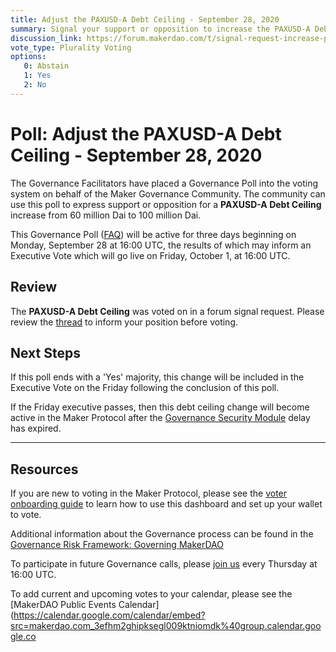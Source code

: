 ```yaml
---
title: Adjust the PAXUSD-A Debt Ceiling - September 28, 2020
summary: Signal your support or opposition to increase the PAXUSD-A Debt Ceiling from 60 million Dai to 100 million Dai
discussion_link: https://forum.makerdao.com/t/signal-request-increase-paxusd-a-debt-ceiling/4263
vote_type: Plurality Voting
options:
   0: Abstain
   1: Yes
   2: No
---
```

# Poll: Adjust the PAXUSD-A Debt Ceiling - September 28, 2020

The Governance Facilitators have placed a Governance Poll into the voting system on behalf of the Maker Governance Community. The community can use this poll to express support or opposition for a **PAXUSD-A Debt Ceiling** increase from 60 million Dai to 100 million Dai.

This Governance Poll ([FAQ](https://community-development.makerdao.com/makerdao-scd-faqs/scd-faqs/governance)) will be active for three days beginning on Monday, September 28 at 16:00 UTC, the results of which may inform an Executive Vote which will go live on Friday, October 1, at 16:00 UTC.

## Review

The **PAXUSD-A Debt Ceiling** was voted on in a forum signal request. Please review the [thread](https://forum.makerdao.com/t/signal-request-increase-paxusd-a-debt-ceiling/4263) to inform your position before voting.

## Next Steps

If this poll ends with a 'Yes' majority, this change will be included in the Executive Vote on the Friday following the conclusion of this poll. 

If the Friday executive passes, then this debt ceiling change will become active in the Maker Protocol after the [Governance Security Module](https://forum.makerdao.com/tag/govsec-module) delay has expired.

---

## Resources

If you are new to voting in the Maker Protocol, please see the [voter onboarding guide](https://community-development.makerdao.com/onboarding/voter-onboarding) to learn how to use this dashboard and set up your wallet to vote.

Additional information about the Governance process can be found in the [Governance Risk Framework: Governing MakerDAO](https://community-development.makerdao.com/governance/governance-risk-framework)

To participate in future Governance calls, please [join us](https://community-development.makerdao.com/governance/governance-and-risk-meetings) every Thursday at 16:00 UTC.

To add current and upcoming votes to your calendar, please see the [MakerDAO Public Events Calendar](https://calendar.google.com/calendar/embed?src=makerdao.com_3efhm2ghipksegl009ktniomdk%40group.calendar.google.co
